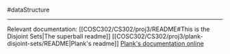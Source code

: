 #dataStructure

---
Relevant documentation:
[[COSC302/CS302/proj3/README#This is the Disjoint Sets|The superball readme]]
[[COSC302/CS302/proj3/plank-disjoint-sets/README|Plank's readme]]
[Plank's documentation online](http://web.eecs.utk.edu/~jplank/plank/classes/cs302/Notes/Disjoint/)


